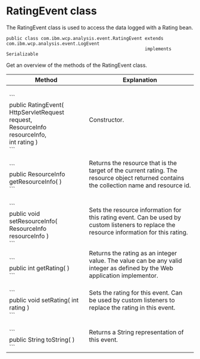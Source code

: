# RatingEvent class

The RatingEvent class is used to access the data logged with a Rating bean.

```
public class com.ibm.wcp.analysis.event.RatingEvent extends com.ibm.wcp.analysis.event.LogEvent
                                                    implements Serializable
```

Get an overview of the methods of the RatingEvent class.

|Method|Explanation|
|------|-----------|
|<br><pr>\``` <br>public RatingEvent( HttpServletRequest request,<br>                    ResourceInfo       resourceInfo,<br>                    int                rating )<br>```|Constructor.|
|<br><pr>\``` <br>public ResourceInfo getResourceInfo( )<br>```|Returns the resource that is the target of the current rating. The resource object returned contains the collection name and resource id.|
|<br><pr>\``` <br>public void setResourceInfo( ResourceInfo resourceInfo )<br>```|Sets the resource information for this rating event. Can be used by custom listeners to replace the resource information for this rating.|
|<br><pr>\``` <br>public int getRating( )<br>```|Returns the rating as an integer value. The value can be any valid integer as defined by the Web application implementor.|
|<br><pr>\``` <br>public void setRating( int rating )<br>```|Sets the rating for this event. Can be used by custom listeners to replace the rating in this event.|
|<br><pr>\``` <br>public String toString( )<br>```|Returns a String representation of this event.|


